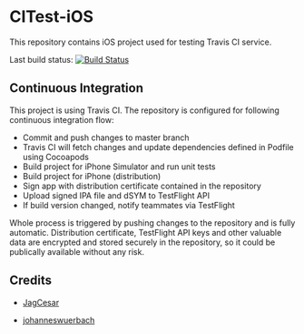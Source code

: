 CITest-iOS
==========

This repository contains iOS project used for testing Travis CI service.

Last build status: 
[![Build Status](https://travis-ci.org/darrarski/CITest-iOS.svg?branch=master)](https://travis-ci.org/darrarski/CITest-iOS)

## Continuous Integration

This project is using Travis CI. The repository is configured for following continuous integration flow:

- Commit and push changes to master branch
- Travis CI will fetch changes and update dependencies defined in Podfile using Cocoapods
- Build project for iPhone Simulator and run unit tests
- Build project for iPhone (distribution)
- Sign app with distribution certificate contained in the repository
- Upload signed IPA file and dSYM to TestFlight API
- If build version changed, notify teammates via TestFlight

Whole process is triggered by pushing changes to the repository and is fully automatic. Distribution certificate, TestFlight API keys and other valuable data are encrypted and stored securely in the repository, so it could be publically available without any risk.

## Credits

- [JagCesar](https://gist.github.com/JagCesar/a6283bc2cb2f439b3a1d)

- [johanneswuerbach](https://gist.github.com/johanneswuerbach/5559514)
